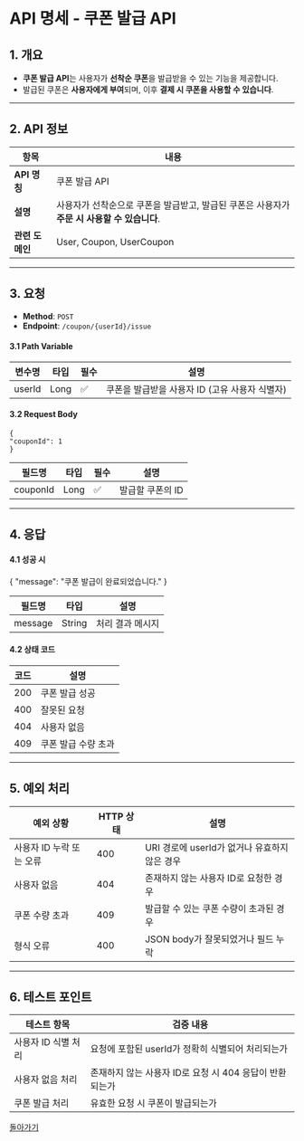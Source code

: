 # API 명세 - 쿠폰 발급 API

## 1. 개요
- **쿠폰 발급 API**는 사용자가 **선착순 쿠폰**을 발급받을 수 있는 기능을 제공합니다.
- 발급된 쿠폰은 **사용자에게 부여**되며, 이후 **결제 시 쿠폰을 사용할 수 있습니다**.

---

## 2. API 정보

| 항목         | 내용                                                        |
|--------------|-------------------------------------------------------------|
| **API 명칭**  | 쿠폰 발급 API                                               |
| **설명**      | 사용자가 선착순으로 쿠폰을 발급받고, 발급된 쿠폰은 사용자가 **주문 시 사용할 수 있습니다**. |
| **관련 도메인**| User, Coupon, UserCoupon                       |

---

## 3. 요청

- **Method**: `POST`
- **Endpoint**: `/coupon/{userId}/issue`

#### 3.1 Path Variable

| 변수명 | 타입 | 필수 | 설명                                       |
|--------|------|------|--------------------------------------------|
| userId | Long | ✅   | 쿠폰을 발급받을 사용자 ID (고유 사용자 식별자) |

#### 3.2 Request Body
```
{
"couponId": 1
}
```
| 필드명  | 타입  | 필수 | 설명                                      |
|---------|-------|------|-------------------------------------------|
| couponId| Long  | ✅   | 발급할 쿠폰의 ID                           |

---

## 4. 응답

#### 4.1 성공 시

{
"message": "쿠폰 발급이 완료되었습니다."
}

| 필드명  | 타입  | 설명                                |
|---------|-------|-------------------------------------|
| message | String | 처리 결과 메시지                   |

#### 4.2 상태 코드

| 코드 | 설명        |
|------|-------------|
| 200  | 쿠폰 발급 성공   |
| 400  | 잘못된 요청      |
| 404  | 사용자 없음      |
| 409  | 쿠폰 발급 수량 초과 |

---

## 5. 예외 처리

| 예외 상황          | HTTP 상태 | 설명                               |
|---------------------|------------|-----------------------------------|
| 사용자 ID 누락 또는 오류 | 400        | URI 경로에 userId가 없거나 유효하지 않은 경우   |
| 사용자 없음         | 404        | 존재하지 않는 사용자 ID로 요청한 경우   |
| 쿠폰 수량 초과       | 409        | 발급할 수 있는 쿠폰 수량이 초과된 경우  |
| 형식 오류           | 400        | JSON body가 잘못되었거나 필드 누락   |

---

## 6. 테스트 포인트

| 테스트 항목         | 검증 내용                              |
|----------------------|---------------------------------------|
| 사용자 ID 식별 처리    | 요청에 포함된 userId가 정확히 식별되어 처리되는가  |
| 사용자 없음 처리       | 존재하지 않는 사용자 ID로 요청 시 404 응답이 반환되는가 |
| 쿠폰 발급 처리         | 유효한 요청 시 쿠폰이 발급되는가             |


[돌아가기](../../README.md)